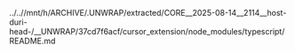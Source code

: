 ../..//mnt/h/ARCHIVE/.UNWRAP/extracted/CORE__2025-08-14__2114__host-duri-head-/__UNWRAP/37cd7f6acf/cursor_extension/node_modules/typescript/README.md